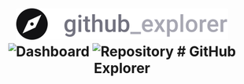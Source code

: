 <h1 align="center">
	<img alt="Logo" src="./src/assets/logo.svg" />
  <img alt="Dashboard" src="./src/assets-readme/dashboard.png" />
  <img alt="Repository" src="./src/assets-readme/repository.png" />
  # GitHub Explorer
</h1>
